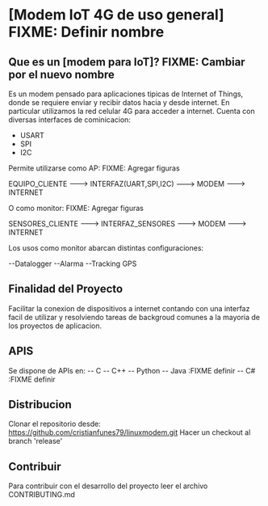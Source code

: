 # [Modem IoT 4G de uso general] FIXME: Definir nombre
## Que es un [modem para IoT]? FIXME: Cambiar por el nuevo nombre

Es un modem pensado para aplicaciones tipicas de Internet of Things, donde se requiere enviar y recibir datos hacia y desde internet.
En particular utilizamos la red celular 4G para acceder a internet.
Cuenta con diversas interfaces de cominicacion:
+ USART
+ SPI
+ I2C

Permite utilizarse como AP: FIXME: Agregar figuras

EQUIPO_CLIENTE ---> INTERFAZ(UART,SPI,I2C) ---> MODEM ---> INTERNET

O como monitor: FIXME: Agregar figuras

SENSORES_CLIENTE ---> INTERFAZ_SENSORES ---> MODEM ---> INTERNET


Los usos como monitor abarcan distintas configuraciones:

--Datalogger
--Alarma
--Tracking GPS

## Finalidad del Proyecto
Facilitar la conexion de dispositivos a internet contando con una interfaz facil de utilizar y resolviendo tareas de backgroud comunes a la mayoria de los proyectos de aplicacion. 

## APIS 
Se dispone de APIs en:
-- C
-- C++
-- Python
-- Java :FIXME definir
-- C# :FIXME definir

## Distribucion
Clonar el repositorio desde: https://github.com/cristianfunes79/linuxmodem.git
Hacer un checkout al branch 'release'

## Contribuir
Para contribuir con el desarrollo del proyecto leer el archivo CONTRIBUTING.md
